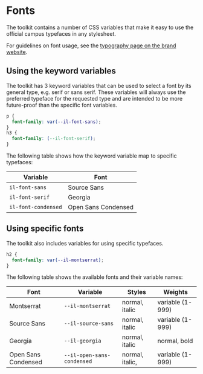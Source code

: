 # Fonts

The toolkit contains a number of CSS variables that make it easy to use the official campus typefaces in any stylesheet.

For guidelines on font usage, see the [typography page on the brand website](https://brand.illinois.edu/visual-identity/typography).

## Using the keyword variables

The toolkit has 3 keyword variables that can be used to select a font by its general type, e.g. serif or sans serif. These variables will always use the preferred typeface for the requested type and are intended to be more future-proof than the specific font variables.

```css
p {
  font-family: var(--il-font-sans);
}
h3 {
  font-family: (--il-font-serif);
}
```
The following table shows how the keyword variable map to specific typefaces:

| Variable            | Font                |
|---------------------|---------------------|
| `il-font-sans`      | Source Sans         |
| `il-font-serif`     | Georgia             |
| `il-font-condensed` | Open Sans Condensed |

## Using specific fonts

The toolkit also includes variables for using specific typefaces.

```css
h2 {
  font-family: var(--il-montserrat);
}
```

The following table shows the available fonts and their variable names:

| Font                | Variable                   | Styles          | Weights          |
|---------------------|----------------------------|-----------------|------------------|
| Montserrat          | `--il-montserrat`          | normal, italic  | variable (1-999) |
| Source Sans         | `--il-source-sans`         | normal, italic  | variable (1-999) |
| Georgia             | `--il-georgia`             | normal, italic  | normal, bold     |
| Open Sans Condensed | `--il-open-sans-condensed` | normal, italic, | variable (1-999) |
